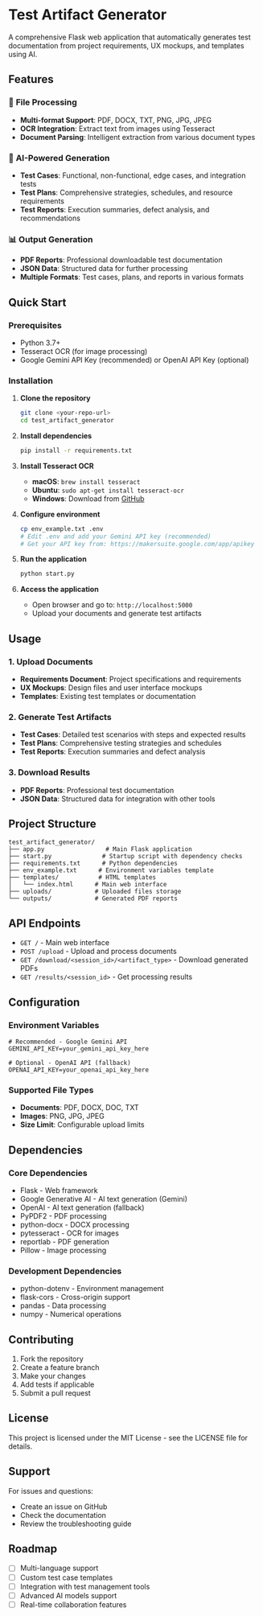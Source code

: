 # Test Artifact Generator

A comprehensive Flask web application that automatically generates test documentation from project requirements, UX mockups, and templates using AI.

## Features

### 🔧 **File Processing**
- **Multi-format Support**: PDF, DOCX, TXT, PNG, JPG, JPEG
- **OCR Integration**: Extract text from images using Tesseract
- **Document Parsing**: Intelligent extraction from various document types

### 🤖 **AI-Powered Generation**
- **Test Cases**: Functional, non-functional, edge cases, and integration tests
- **Test Plans**: Comprehensive strategies, schedules, and resource requirements
- **Test Reports**: Execution summaries, defect analysis, and recommendations

### 📊 **Output Generation**
- **PDF Reports**: Professional downloadable test documentation
- **JSON Data**: Structured data for further processing
- **Multiple Formats**: Test cases, plans, and reports in various formats

## Quick Start

### Prerequisites
- Python 3.7+
- Tesseract OCR (for image processing)
- Google Gemini API Key (recommended) or OpenAI API Key (optional)

### Installation

1. **Clone the repository**
   ```bash
   git clone <your-repo-url>
   cd test_artifact_generator
   ```

2. **Install dependencies**
   ```bash
   pip install -r requirements.txt
   ```

3. **Install Tesseract OCR**
   - **macOS**: `brew install tesseract`
   - **Ubuntu**: `sudo apt-get install tesseract-ocr`
   - **Windows**: Download from [GitHub](https://github.com/UB-Mannheim/tesseract/wiki)

4. **Configure environment**
   ```bash
   cp env_example.txt .env
   # Edit .env and add your Gemini API key (recommended)
   # Get your API key from: https://makersuite.google.com/app/apikey
   ```

5. **Run the application**
   ```bash
   python start.py
   ```

6. **Access the application**
   - Open browser and go to: `http://localhost:5000`
   - Upload your documents and generate test artifacts

## Usage

### 1. Upload Documents
- **Requirements Document**: Project specifications and requirements
- **UX Mockups**: Design files and user interface mockups
- **Templates**: Existing test templates or documentation

### 2. Generate Test Artifacts
- **Test Cases**: Detailed test scenarios with steps and expected results
- **Test Plans**: Comprehensive testing strategies and schedules
- **Test Reports**: Execution summaries and defect analysis

### 3. Download Results
- **PDF Reports**: Professional test documentation
- **JSON Data**: Structured data for integration with other tools

## Project Structure

```
test_artifact_generator/
├── app.py                 # Main Flask application
├── start.py              # Startup script with dependency checks
├── requirements.txt      # Python dependencies
├── env_example.txt      # Environment variables template
├── templates/           # HTML templates
│   └── index.html      # Main web interface
├── uploads/            # Uploaded files storage
└── outputs/            # Generated PDF reports
```

## API Endpoints

- `GET /` - Main web interface
- `POST /upload` - Upload and process documents
- `GET /download/<session_id>/<artifact_type>` - Download generated PDFs
- `GET /results/<session_id>` - Get processing results

## Configuration

### Environment Variables
```env
# Recommended - Google Gemini API
GEMINI_API_KEY=your_gemini_api_key_here

# Optional - OpenAI API (fallback)
OPENAI_API_KEY=your_openai_api_key_here
```

### Supported File Types
- **Documents**: PDF, DOCX, DOC, TXT
- **Images**: PNG, JPG, JPEG
- **Size Limit**: Configurable upload limits

## Dependencies

### Core Dependencies
- Flask - Web framework
- Google Generative AI - AI text generation (Gemini)
- OpenAI - AI text generation (fallback)
- PyPDF2 - PDF processing
- python-docx - DOCX processing
- pytesseract - OCR for images
- reportlab - PDF generation
- Pillow - Image processing

### Development Dependencies
- python-dotenv - Environment management
- flask-cors - Cross-origin support
- pandas - Data processing
- numpy - Numerical operations

## Contributing

1. Fork the repository
2. Create a feature branch
3. Make your changes
4. Add tests if applicable
5. Submit a pull request

## License

This project is licensed under the MIT License - see the LICENSE file for details.

## Support

For issues and questions:
- Create an issue on GitHub
- Check the documentation
- Review the troubleshooting guide

## Roadmap

- [ ] Multi-language support
- [ ] Custom test case templates
- [ ] Integration with test management tools
- [ ] Advanced AI models support
- [ ] Real-time collaboration features 